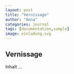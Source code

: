 ```yaml
---
layout: post
title: "Vernissage"
author: "Anna"
categories: journal
tags: [documentation,sample]
image: einladung.svg
---
```


## Vernissage

Inhalt ...